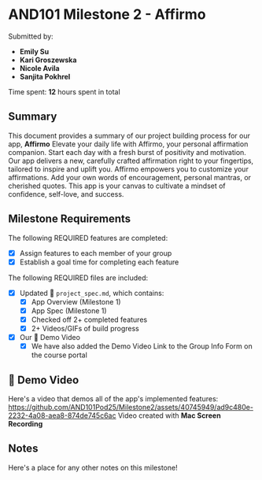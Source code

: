 <!-- (This is a comment) INSTRUCTIONS: Go through this page and fill out any **bolded** entries with their correct values.-->

# AND101 Milestone 2 - **Affirmo**

Submitted by:
- **Emily Su**
- **Kari Groszewska**
- **Nicole Avila**
- **Sanjita Pokhrel**
  
Time spent: **12** hours spent in total

## Summary

This document provides a summary of our project building process for our app, **Affirmo**
Elevate your daily life with Affirmo, your personal affirmation companion. Start each day with a fresh burst of positivity and motivation. Our app delivers a new, carefully crafted affirmation right to your fingertips, tailored to inspire and uplift you. Affirmo empowers you to customize your affirmations. Add your own words of encouragement, personal mantras, or cherished quotes. This app is your canvas to cultivate a mindset of confidence, self-love, and success.

## Milestone Requirements

The following REQUIRED features are completed:

- [x] Assign features to each member of your group
- [x] Establish a goal time for completing each feature

The following REQUIRED files are included:

- [X] Updated 📄 `project_spec.md`, which contains:
  - [x] App Overview (Milestone 1)
  - [x] App Spec (Milestone 1)
  - [x] Checked off 2+ completed features
  - [x] 2+ Videos/GIFs of build progress

- [X] Our 🎥 Demo Video
  - [X] We have also added the Demo Video Link to the Group Info Form on the course portal

## 🎥 Demo Video

Here's a video that demos all of the app's implemented features:
https://github.com/AND101Pod25/Milestone2/assets/40745949/ad9c480e-2232-4a08-aea8-874de745c6ac
Video created with **Mac Screen Recording**

## Notes

Here's a place for any other notes on this milestone!

